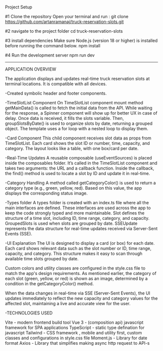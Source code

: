 Project Setup

#1 Clone the repository
Open your terminal and run :
git clone https://github.com/artanramanaj/truck-reservation-slots.git

#2 navigate to the project folder
cd truck-reservation-slots

#3 install dependencies
Make sure Node.js (version 18 or higher) is installed before running the command below.
npm install

#4 Run the development server
npm run dev

---

APPLICATION OVERVIEW

The application displays and updates real-time truck reservation slots at terminal locations. It is compatible with all devices.

-Created symbolic header and footer components.

-TimeSlotList Component
On TimeSlotList component mount method getMainData() is called to fetch the initial data from the API.
While waiting for the response, a Spinner component will show up for better UX in case of delay.
Once data is received, it fills the slots variable. Then, groupSlotsByDate() is used to organize slots by date, returning a grouped object. The template uses a for loop with a nested loop to display them.

-Card Component
This child component receives slot data as props from TimeSlotList. Each card shows the slot ID or number, time, capacity, and category.
The layout looks like a table, with one box/card per date.

-Real-Time Updates
A reusable composable (useEventSources) is placed inside the composables folder. It’s called in the TimeSlotList component and takes two arguments: the URL and a callback function.
Inside the callback, the find() method is used to locate a slot by ID and update it in real-time.

-Category Handling
A method called getCategoryColor() is used to return a category type (e.g., green, yellow, red). Based on this value, the app displays the corresponding status image.

-Types folder
A types folder is created with an index.ts file where all the main interfaces are defined. These interfaces are used across the app to keep the code strongly typed and more maintainable.
Slot defines the structure of a time slot, including ID, time range, category, and capacity.
GroupedSlots is used when slots are grouped by date.
SSEUpdate represents the data structure for real-time updates received via Server-Sent Events (SSE).

-UI Explanation
The UI is designed to display a card (or box) for each date. Each card shows relevant data such as the slot number or ID, time range, capacity, and category. This structure makes it easy to scan through available time slots grouped by date.

Custom colors and utility classes are configured in the style.css file to match the app's design requirements. As mentioned earlier, the category of each slot (green, yellow, or red) is shown as an image, determined by a condition in the getCategoryColor() method.

When the data changes in real-time via SSE (Server-Sent Events), the UI updates immediately to reflect the new capacity and category values for the affected slot, maintaining a live and accurate view for the user.

-TECHNOLOGIES USED

Vite - modern frontend build tool
Vue 3 - (composition api) javascript framework for SPA applications
TypeScript - static type defination for javascript
Tailwind - CSS framework , mobile and utility first, custom classes and configurations in style.css file
Moment.js - Library for date format
Axios - Library that simplifies making async http request to API-s
